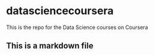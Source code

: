 datasciencecoursera
===================

This is the repo for the Data Science courses on Coursera

## This is a markdown file
